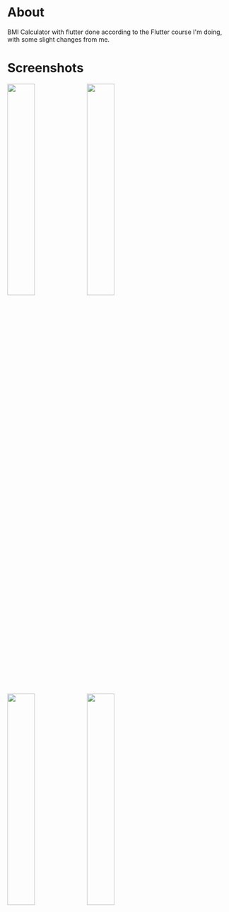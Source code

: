 # About
BMI Calculator with flutter done according to the Flutter course I'm doing, with some slight changes from me.

# Screenshots
<p>
  <code><img width="35%" src="https://jhonatarios.com/github/img/bmi_flutter/bm1.png"></code>
  <code><img width="35%" src="https://jhonatarios.com/github/img/bmi_flutter/bmi2.png"></code>
</p>
<p>  
  <code><img width="35%" src="https://jhonatarios.com/github/img/bmi_flutter/bmi3.png"></code>
  <code><img width="35%" src="https://jhonatarios.com/github/img/bmi_flutter/bmi4.png"></code>
</p>
